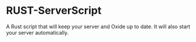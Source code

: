 # RUST-ServerScript
A Rust script that will keep your server and Oxide up to date. It will also start your server automatically.
